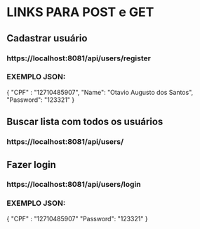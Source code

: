 # LINKS PARA POST e GET

## Cadastrar usuário
### https://localhost:8081/api/users/register
### EXEMPLO JSON:
{
  "CPF" : "12710485907",
  "Name": "Otavio Augusto dos Santos",
  "Password": "123321"
}

## Buscar lista com todos os usuários
### https://localhost:8081/api/users/

## Fazer login
### https://localhost:8081/api/users/login
### EXEMPLO JSON: 
{
  "CPF" : "12710485907"
  "Password": "123321"
}
